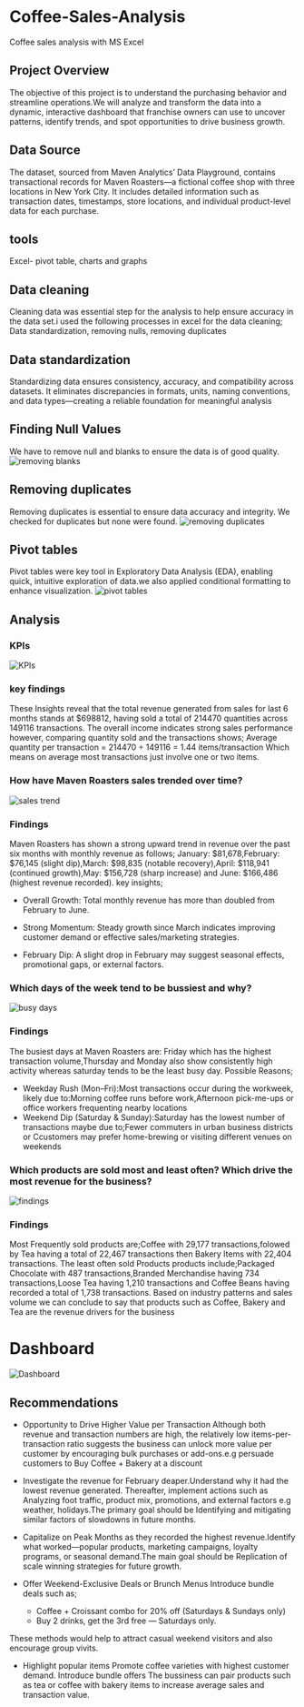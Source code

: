 # Coffee-Sales-Analysis
Coffee sales analysis with MS Excel

## Project Overview
The objective of this project is to understand the purchasing behavior and streamline operations.We will analyze and transform the data into a dynamic, interactive dashboard that franchise owners can use to uncover patterns, identify trends, and spot opportunities to drive business growth.

## Data Source
The dataset, sourced from Maven Analytics’ Data Playground, contains transactional records for Maven Roasters—a fictional coffee shop with three locations in New York City. It includes detailed information such as transaction dates, timestamps, store locations, and individual product-level data for each purchase.

## tools
Excel- pivot table, charts and graphs

## Data cleaning
Cleaning data was essential step for the analysis to help ensure accuracy in the data set.i used the following processes in excel for the data cleaning;
Data standardization, removing nulls, removing duplicates

## Data standardization
Standardizing data ensures consistency, accuracy, and compatibility across datasets. It eliminates discrepancies in formats, units, naming conventions, and data types—creating a reliable foundation for meaningful analysis

## Finding Null Values
We have to remove null and blanks to ensure the data is of good quality.
![removing blanks](https://github.com/user-attachments/assets/cbf849e5-3c2d-4cd8-be51-d5bf81e4d6b2)


## Removing duplicates
Removing duplicates is essential to ensure data accuracy and integrity. We checked for duplicates but none were found.
![removing duplicates](https://github.com/user-attachments/assets/7bcd9531-731f-4187-9c20-dc1e4d741ce2)

## Pivot tables
Pivot tables were key tool in Exploratory Data Analysis (EDA), enabling quick, intuitive exploration of data.we also applied conditional formatting to enhance visualization. 
![pivot tables](https://github.com/user-attachments/assets/7d4088bd-723f-4625-b45d-901bc6bc5de4)


## Analysis
### KPIs
![KPIs](https://github.com/user-attachments/assets/6f50d5ab-6962-4734-b481-0dc0b7895e1d)

### key findings
These Insights reveal that the total revenue generated from sales for last 6 months stands at $698812, having sold a total of 214470 quantities across 149116 transactions. The overall income indicates strong sales performance however, comparing quantity sold and the transactions shows;
Average quantity per transaction = 214470 ÷ 149116 = 1.44 items/transaction
Which means on average most transactions just involve one or two items.


### How have Maven Roasters sales trended over time?
![sales trend](https://github.com/user-attachments/assets/0f21a8c2-8e6a-4569-86f0-6f4f4a1ad158)

### Findings
Maven Roasters has shown a strong upward trend in revenue over the past six months with monthly revenue as follows;
January: $81,678,February: $76,145 (slight dip),March: $98,835 (notable recovery),April: $118,941 (continued growth),May: $156,728 (sharp increase) and June: $166,486 (highest revenue recorded).
key insights;
 - Overall Growth: Total monthly revenue has more than doubled from February to June.

 - Strong Momentum: Steady growth since March indicates improving customer demand or effective sales/marketing strategies.

 - February Dip: A slight drop in February may suggest seasonal effects, promotional gaps, or external factors.
   


### Which days of the week tend to be bussiest and why?
![busy days](https://github.com/user-attachments/assets/1d7e2c57-12fc-421b-928c-f6b3cb149a2c)

### Findings
The busiest days at Maven Roasters are:
Friday which has the highest transaction volume,Thursday and Monday also show consistently high activity whereas saturday tends to be the least busy day.
Possible Reasons;
- Weekday Rush (Mon–Fri):Most transactions occur during the workweek, likely due to:Morning coffee runs before work,Afternoon pick-me-ups or office workers frequenting nearby locations
- Weekend Dip (Saturday & Sunday):Saturday has the lowest number of transactions maybe due to;Fewer commuters in urban business districts or Ccustomers may prefer home-brewing or visiting different venues on weekends

  

### Which products are sold most and least often? Which drive the most revenue for the business?
![findings](https://github.com/user-attachments/assets/be2cdcca-84e6-4bc4-a705-d40ca327051d)

### Findings
Most Frequently sold products are;Coffee with 29,177 transactions,folowed by Tea having a total of 22,467 transactions then Bakery Items with 22,404 transactions.
The least often sold Products products include;Packaged Chocolate with 487 transactions,Branded Merchandise having 734 transactions,Loose Tea having 1,210 transactions and Coffee Beans having recorded a total of 1,738 transactions.
Based on industry patterns and sales volume we can conclude to say that products such as Coffee, Bakery and Tea are the revenue drivers for the business

# Dashboard
![Dashboard](https://github.com/user-attachments/assets/1fe5abb4-7402-40df-987a-847425db3a93)

## Recommendations
- Opportunity to Drive Higher Value per Transaction
Although both revenue and transaction numbers are high, the relatively low items-per-transaction ratio suggests the business can unlock more value per customer by encouraging bulk purchases or add-ons.e.g persuade customers to Buy Coffee + Bakery at a discount

- Investigate the revenue for February deaper.Understand why it had the lowest revenue generated. Thereafter, implement actions such as Analyzing foot traffic, product mix, promotions, and external factors e.g weather, holidays.The primary goal should be Identifying and mitigating similar factors of slowdowns in future months.

- Capitalize on Peak Months as they recorded the highest revenue.Identify what worked—popular products, marketing campaigns, loyalty programs, or seasonal demand.The main goal should be Replication of scale winning strategies for future growth.
  
- Offer Weekend-Exclusive Deals or Brunch Menus
Introduce bundle deals such as;
   - Coffee + Croissant combo for 20% off (Saturdays & Sundays only)
   - Buy 2 drinks, get the 3rd free — Saturdays only.
     
These methods would help to attract casual weekend visitors and also encourage group vivits.

- Highlight popular items
Promote coffee varieties with highest customer demand.
Introduce bundle offers
The bussiness can pair products such as tea or coffee with bakery items to increase average sales and transaction value.


